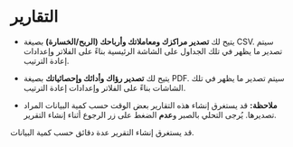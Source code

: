 # **التقارير**

- يتيح لك **تصدير مراكزك ومعاملاتك وأرباحك (الربح/الخسارة)** بصيغة CSV. سيتم تصدير ما يظهر في تلك الجداول على الشاشة الرئيسية بناءً على الفلاتر وإعدادات إعادة الترتيب.

- يتيح لك **تصدير رؤاك وأدائك وإحصائياتك** بصيغة PDF. سيتم تصدير ما يظهر في تلك الشاشات بناءً على الفلاتر وإعدادات إعادة الترتيب.

- **ملاحظة:** قد يستغرق إنشاء هذه التقارير بعض الوقت حسب كمية البيانات المراد تصديرها. يُرجى التحلي بالصبر و**عدم** الضغط على زر الرجوع أثناء إنشاء التقرير.

قد يستغرق إنشاء التقرير عدة دقائق حسب كمية البيانات.
